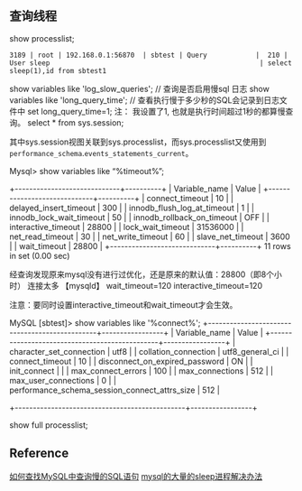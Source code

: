 ## 查询线程
show processlist;
```
3189 | root | 192.168.0.1:56870  | sbtest | Query            |  210 | User sleep                                                    | select sleep(1),id from sbtest1
```
show variables like 'log_slow_queries';  // 查询是否启用慢sql 日志
show variables like 'long_query_time';  // 查看执行慢于多少秒的SQL会记录到日志文件中
set long_query_time=1; 注： 我设置了1, 也就是执行时间超过1秒的都算慢查询。
select * from sys.session;


其中sys.session视图关联到sys.processlist，而sys.processlist又使用到`performance_schema`.`events_statements_current`。

 Mysql> show variables like “%timeout%”;

+-----------------------------+----------+
| Variable_name              | Value    |
+-----------------------------+----------+
| connect_timeout            | 10      | 
| delayed_insert_timeout      | 300      | 
| innodb_flush_log_at_timeout | 1        | 
| innodb_lock_wait_timeout    | 50      | 
| innodb_rollback_on_timeout  | OFF      | 
| interactive_timeout        | 28800    | 
| lock_wait_timeout          | 31536000 | 
| net_read_timeout            | 30      | 
| net_write_timeout          | 60      | 
| slave_net_timeout          | 3600    | 
| wait_timeout                | 28800    | 
+-----------------------------+----------+
11 rows in set (0.00 sec)

经查询发现原来mysql没有进行过优化，还是原来的默认值：28800（即8个小时）  连接太多
【mysqld】
wait_timeout=120
interactive_timeout=120

注意：要同时设置interactive_timeout和wait_timeout才会生效。


MySQL [sbtest]> show variables like '%connect%';
+-----------------------------------------------+-----------------+
| Variable_name                                 | Value           |
+-----------------------------------------------+-----------------+
| character_set_connection                      | utf8            |
| collation_connection                          | utf8_general_ci |
| connect_timeout                               | 10              |
| disconnect_on_expired_password                | ON              |
| init_connect                                  |                 |
| max_connect_errors                            | 100             |
| max_connections                               | 512             |
| max_user_connections                          | 0               |
| performance_schema_session_connect_attrs_size | 512             |

+-----------------------------------------------+-----------------+

 show full processlist;
 

## Reference
[如何查找MySQL中查询慢的SQL语句](https://www.cnblogs.com/zhuyalong/p/11335857.html)
[mysql的大量的sleep进程解决办法](https://www.cnblogs.com/gaoyuechen/p/10607439.html)